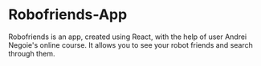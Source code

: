 # Robofriends-App
Robofriends is an app, created using React, with the help of user Andrei Negoie's online course.
It allows you to see your robot friends and search through them. 
